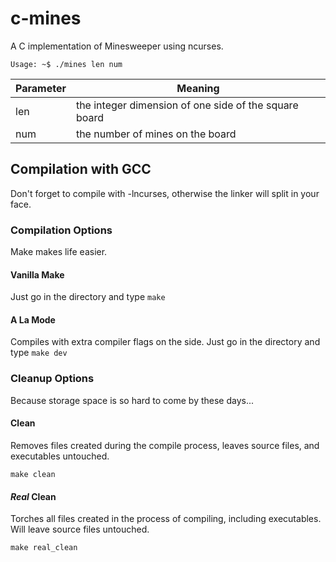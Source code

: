 # c-mines
A C implementation of Minesweeper using ncurses. 

```
Usage: ~$ ./mines len num
```

| Parameter | Meaning |
| --------- | ------- |
| len       | the integer dimension of one side of the square board |
| num       | the number of mines on the board |

## Compilation with GCC
Don't forget to compile with -lncurses, otherwise the linker will split
in your face.

### Compilation Options
Make makes life easier.
#### Vanilla Make
Just go in the directory and type ```make```

#### A La Mode
Compiles with extra compiler flags on the side.
Just go in the directory and type ```make dev```

### Cleanup Options
Because storage space is so hard to come by these days...

#### Clean
Removes files created during the compile process, leaves source files, and
executables untouched.
```
make clean
```

#### *Real* Clean
Torches all files created in the process of compiling, including executables.
Will leave source files untouched.

```
make real_clean
```
